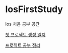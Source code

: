 # IosFirstStudy
Ios 처음 공부 공간

[첫 프로젝트 생성 일지](https://velog.io/@alstjr7437/IOS-%EC%B2%AB-%ED%94%84%EB%A1%9C%EC%A0%9D%ED%8A%B8-%EC%83%9D%EC%84%B1)

[프로젝트 공부 정리](https://github.com/alstjr7437/TIL)
